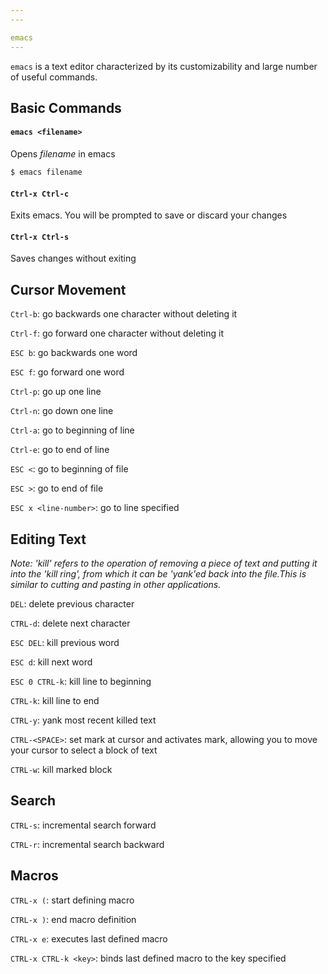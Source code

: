 ```yaml
---
---

emacs
---
```

`emacs` is a text editor characterized by its customizability and large number of useful commands.

<!--more-->

## Basic Commands

#### `emacs <filename>`

Opens *filename* in emacs

~~~bash
$ emacs filename
~~~

#### `Ctrl-x Ctrl-c`

Exits emacs. You will be prompted to save or discard your changes

#### `Ctrl-x Ctrl-s`

Saves changes without exiting

## Cursor Movement

`Ctrl-b`: go backwards one character without deleting it

`Ctrl-f`: go forward one character without deleting it

`ESC b`: go backwards one word

`ESC f`: go forward one word

`Ctrl-p`: go up one line

`Ctrl-n`: go down one line

`Ctrl-a`: go to beginning of line

`Ctrl-e`: go to end of line

`ESC <`: go to beginning of file

`ESC >`: go to end of file

`ESC x <line-number>`: go to line specified

## Editing Text

*Note: 'kill' refers to the operation of removing a piece of text and putting it into the 'kill ring', from which it can be 'yank'ed back into the file.This is similar to cutting and pasting in other applications.*

`DEL`: delete previous character

`CTRL-d`: delete next character

`ESC DEL`: kill previous word

`ESC d`: kill next word

`ESC 0 CTRL-k`: kill line to beginning

`CTRL-k`: kill line to end

`CTRL-y`: yank most recent killed text

`CTRL-<SPACE>`: set mark at cursor and activates mark, allowing you to move your cursor to select a block of text

`CTRL-w`: kill marked block

## Search

`CTRL-s`: incremental search forward

`CTRL-r`: incremental search backward

## Macros

`CTRL-x (`: start defining macro

`CTRL-x )`: end macro definition

`CTRL-x e`: executes last defined macro

`CTRL-x CTRL-k <key>`: binds last defined macro to the key specified
